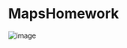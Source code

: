 # MapsHomework
![image](https://user-images.githubusercontent.com/25587282/70876918-dc011980-1f91-11ea-83e2-080948b1ed60.png)
